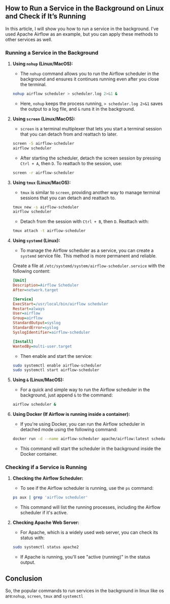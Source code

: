 
## How to Run a Service in the Background on Linux and Check if It’s Running

In this article, I will show you how to run a service in the background. I've used Apache Airflow as an example, but you can apply these methods to other services as well.

### Running a Service in the Background

1. **Using `nohup` (Linux/MacOS):**
   - The `nohup` command allows you to run the Airflow scheduler in the background and ensures it continues running even after you close the terminal.

   ```bash
   nohup airflow scheduler > scheduler.log 2>&1 &
   ```

   - Here, `nohup` keeps the process running, `> scheduler.log 2>&1` saves the output to a log file, and `&` runs it in the background.

2. **Using `screen` (Linux/MacOS):**
   - `screen` is a terminal multiplexer that lets you start a terminal session that you can detach from and reattach to later.

   ```bash
   screen -S airflow-scheduler
   airflow scheduler
   ```

   - After starting the scheduler, detach the screen session by pressing `Ctrl + A`, then `D`. To reattach to the session, use:

   ```bash
   screen -r airflow-scheduler
   ```

3. **Using `tmux` (Linux/MacOS):**
   - `tmux` is similar to `screen`, providing another way to manage terminal sessions that you can detach and reattach to.

   ```bash
   tmux new -s airflow-scheduler
   airflow scheduler
   ```

   - Detach from the session with `Ctrl + B`, then `D`. Reattach with:

   ```bash
   tmux attach -t airflow-scheduler
   ```

4. **Using `systemd` (Linux):**
   - To manage the Airflow scheduler as a service, you can create a `systemd` service file. This method is more permanent and reliable.

   Create a file at `/etc/systemd/system/airflow-scheduler.service` with the following content:

   ```ini
   [Unit]
   Description=Airflow Scheduler
   After=network.target

   [Service]
   ExecStart=/usr/local/bin/airflow scheduler
   Restart=always
   User=airflow
   Group=airflow
   StandardOutput=syslog
   StandardError=syslog
   SyslogIdentifier=airflow-scheduler

   [Install]
   WantedBy=multi-user.target
   ```

   - Then enable and start the service:

   ```bash
   sudo systemctl enable airflow-scheduler
   sudo systemctl start airflow-scheduler
   ```

5. **Using `&` (Linux/MacOS):**
   - For a quick and simple way to run the Airflow scheduler in the background, just append `&` to the command:

   ```bash
   airflow scheduler &
   ```

6. **Using Docker (If Airflow is running inside a container):**
   - If you're using Docker, you can run the Airflow scheduler in detached mode using the following command:

   ```bash
   docker run -d --name airflow-scheduler apache/airflow:latest scheduler
   ```

   - This command will start the scheduler in the background inside the Docker container.

### Checking if a Service is Running

1. **Checking the Airflow Scheduler:**
   - To see if the Airflow scheduler is running, use the `ps` command:

   ```bash
   ps aux | grep 'airflow scheduler'
   ```

   - This command will list the running processes, including the Airflow scheduler if it's active.

2. **Checking Apache Web Server:**
   - For Apache, which is a widely used web server, you can check its status with:

   ```bash
   sudo systemctl status apache2
   ```

   - If Apache is running, you'll see "active (running)" in the status output.

## Conclusion

So, the popular commands to run services in the background in linux like os are:`nohup`, `screen`, `tmux` and `systemctl`